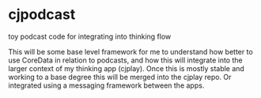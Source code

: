 # cjpodcast
toy podcast code for integrating into thinking flow

This will be some base level framework for me to understand how better to use CoreData in relation to podcasts, and how this will integrate into the larger context of my thinking app (cjplay). Once this is mostly stable and working to a base degree this will be merged into the cjplay repo. Or integrated using a messaging framework between the apps.
